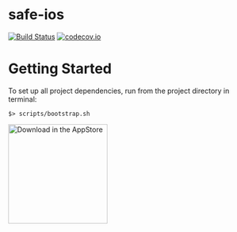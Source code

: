 # safe-ios 

[![Build Status](https://padmeamidala.ngrok.io/buildStatus/icon?job=safe-ios/master)](https://padmeamidala.ngrok.io/job/safe-ios/job/master/) [![codecov.io](https://codecov.io/gh/gnosis/safe-ios/branch/master/graphs/badge.svg)](https://codecov.io/gh/gnosis/safe-ios/branch/master)

# Getting Started

To set up all project dependencies, run from the project directory in terminal:

```
$> scripts/bootstrap.sh
```

[<img src="https://user-images.githubusercontent.com/1630974/54477357-3ef93080-4807-11e9-9af5-d7c1311e7da5.png" alt="Download in the AppStore" width="200">](https://appstore.com/gnosissafesmartwallet)
